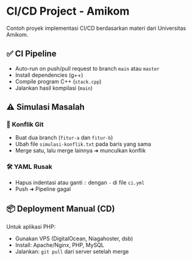 # CI/CD Project - Amikom

Contoh proyek implementasi CI/CD berdasarkan materi dari Universitas Amikom.

## ✅ CI Pipeline
- Auto-run on push/pull request to branch `main` atau `master`
- Install dependencies (g++)
- Compile program C++ (`stack.cpp`)
- Jalankan hasil kompilasi (`main`)

## ⚠️ Simulasi Masalah
### 🔀 Konflik Git
- Buat dua branch (`fitur-a` dan `fitur-b`)
- Ubah file `simulasi-konflik.txt` pada baris yang sama
- Merge satu, lalu merge lainnya ➜ munculkan konflik

### 🛠 YAML Rusak
- Hapus indentasi atau ganti `:` dengan `-` di file `ci.yml`
- Push ➜ Pipeline gagal

## 📦 Deployment Manual (CD)
Untuk aplikasi PHP:
- Gunakan VPS (DigitalOcean, Niagahoster, dsb)
- Install: Apache/Nginx, PHP, MySQL
- Jalankan: `git pull` dari server setelah merge
